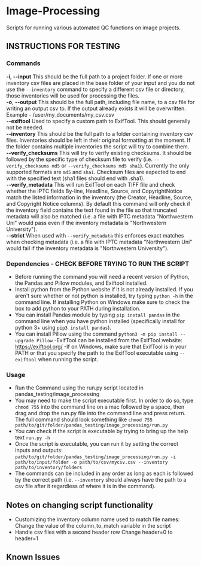 # Image-Processing <br/>
Scripts for running various automated QC functions on image projects.

## INSTRUCTIONS FOR TESTING <br/>

### Commands <br/>
**-i**, **--input**   This should be the full path to a project folder. If one or more inventory csv files are placed in the base folder of your input and you do not use the `--inventory` command to specify a different csv file or directory, those inventories will be used for processing the files. <br/>
**-o**, **--output**   This should be the full path, including file name, to a csv file for writing an output csv to. If the output already exists it will be overwritten. Example - /user/my_documents/my_csv.csv <br/>
**--exiftool**  Used to specify a custom path to ExifTool. This should generally not be needed. <br/>
**--inventory**   This should be the full path to a folder containing inventory csv files. Inventories should be left in their original formatting at the moment. If the folder contains multiple inventories the script will try to combine them. <br/>
**--verify_checksums**  This will try to verify existing checksums. It should be followed by the specific type of checksum file to verify (i.e. `--verify_checksums md5` or `--verify_checksums md5 sha1`). Currently the only supported formats are `md5` and `sha1`. Checksum files are expected to end with the specified text (sha1 files should end with .sha1). <br/>
**--verify_metadata**  This will run ExifTool on each TIFF file and check whether the IPTC fields By-line, Headline, Source, and CopyrightNotice match the listed information in the inventory (the Creator, Headline, Source, and Copyright Notice columns). By default this command will only check if the inventory field contains the text found in the file so that truncated metadata will also be matched (i.e. a file with IPTC metadata "Northwestern Uni" would pass even if the inventory metadata is "Northwestern University"). <br/>
**--strict**  When used with `--verify_metadata` this enforces exact matches when checking metadata (i.e. a file with IPTC metadata "Northwestern Uni" would fail if the inventory metadata is "Northwestern University"). <br/>

### Dependencies - CHECK BEFORE TRYING TO RUN THE SCRIPT <br/>
- Before running the command you will need a recent version of Python, the Pandas and Pillow modules, and Exiftool installed. <br/>
- Install python from the Python website if it is not already installed. If you aren't sure whether or not python is installed, try typing `python -h` in the command line. If installing Python on Windows make sure to check the box to add python to your PATH during installation. <br/>
- You can install Pandas module by typing `pip install pandas` in the command line when you have python installed (specifically install for python 3+ using `pip3 install pandas`).
- You can install Pillow using the command `python3 -m pip install --upgrade Pillow`
-ExifTool can be installed from the ExifTool website: https://exiftool.org/ 
-If on Windows, make sure that ExifTool is in your PATH or that you specify the path to the ExifTool executable using `--exiftool` when running the script. <br/>

### Usage <br/>
- Run the Command using the run.py script located in pandas_testing/image_processing <br/>
- You may need to make the script executable first. In order to do so, type `chmod 755` into the command line on a mac followed by a space, then drag and drop the run.py file into the command line and press return. The full command should look something like `chmod 755 path/to/git/folder/pandas_testing/image_processing/run.py` <br/>
- You can check if the script is executable by trying to bring up the help text `run.py -h` <br/>
- Once the script is executable, you can run it by setting the correct inputs and outputs: `path/to/git/folder/pandas_testing/image_processing/run.py -i path/to/input/folder -o path/to/csv/mycsv.csv --inventory path/to/inventory/folders` <br/>
- The commands can be included in any order as long as each is followed by the correct path (i.e. `--inventory` should always have the path to a csv file after it regardless of where it is in the command). <br/>

## Notes on changing script functionality <br/>
- Customizing the inventory column name used to match file names: Change the value of the column_to_match variable in the script <br/>
- Handle csv files with a second header row Change header=0 to header=1 <br/>

## Known Issues <br/>
